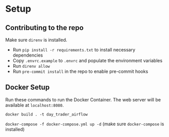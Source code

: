 # Setup

## Contributing to the repo

Make sure `direnv` is installed.

- Run `pip install -r requirements.txt` to install necessary dependencies
- Copy `.envrc.example` to `.envrc` and populate the environment variables
- Run `direnv allow`
- Run `pre-commit install` in the repo to enable pre-commit hooks

## Docker Setup

Run these commands to run the Docker Container. The web server will be available at `localhost:8080`.

`docker build . -t day_trader_airflow`

`docker-compose -f docker-compose.yml up -d` (make sure `docker-compose` is installed)
